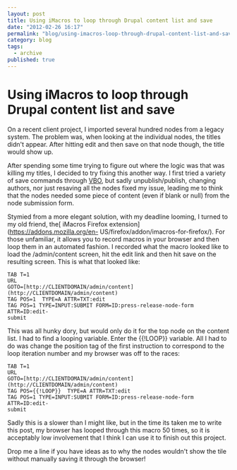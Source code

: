 ```yaml
---
layout: post
title: Using iMacros to loop through Drupal content list and save
date: "2012-02-26 16:17"
permalink: "blog/using-imacros-loop-through-drupal-content-list-and-save"
category: blog
tags: 
  - archive
published: true
---
```



#  Using iMacros to loop through Drupal content list and save

On a recent client project, I imported several hundred nodes from a legacy
system.  The problem was, when looking at the individual nodes, the titles
didn't appear.  After hitting edit and then save on that node though, the
title would show up.

After spending some time trying to figure out where the logic was that was
killing my titles, I decided to try fixing this another way.  I first tried a
variety of save commands through
[VBO](http://drupal.org/project/views_bulk_operations), but sadly
unpublish/publish, changing authors, nor just resaving all the nodes fixed my
issue, leading me to think that the nodes needed some piece of content (even
if blank or null) from the node submission form.

Stymied from a more elegant solution, with my deadline looming, I turned to my
old friend, the[ iMacros Firefox extension](https://addons.mozilla.org/en-
US/firefox/addon/imacros-for-firefox/).  For those unfamiliar, it allows you
to record macros in your browser and then loop them in an automated fashion.
I recorded what the macro looked like to load the /admin/content screen, hit
the edit link and then hit save on the resulting screen.  This is what that
looked like:
````
TAB T=1
URL
GOTO=[http://CLIENTDOMAIN/admin/content](http://CLIENTDOMAIN/admin/content)
TAG POS=1  TYPE=A ATTR=TXT:edit
TAG POS=1 TYPE=INPUT:SUBMIT FORM=ID:press-release-node-form ATTR=ID:edit-
submit
````
This was all hunky dory, but would only do it for the top node on the content
list.  I had to find a looping variable.  Enter the {{!LOOP}} variable.  All I
had to do was change the position tag of the first instruction to correspond
to the loop iteration number and my browser was off to the races:
````
TAB T=1
URL
GOTO=[http://CLIENTDOMAIN/admin/content](http://CLIENTDOMAIN/admin/content)
TAG POS={{!LOOP}}  TYPE=A ATTR=TXT:edit
TAG POS=1 TYPE=INPUT:SUBMIT FORM=ID:press-release-node-form ATTR=ID:edit-
submit
````
Sadly this is a slower than I might like, but in the time its taken me to
write this post, my browser has looped through this macro 50 times, so it is
acceptably low involvement that I think I can use it to finish out this
project.  

Drop me a line if you have ideas as to why the nodes wouldn't show
the tile without manually saving it through the browser!